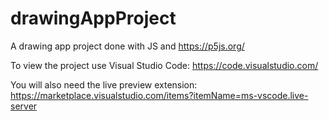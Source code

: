 # drawingAppProject
A drawing app project done with JS and https://p5js.org/

To view the project use Visual Studio Code: https://code.visualstudio.com/

You will also need the live preview extension: https://marketplace.visualstudio.com/items?itemName=ms-vscode.live-server
